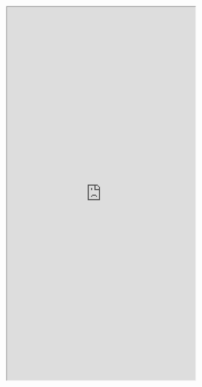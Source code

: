 <iframe width="100%" height="1000px" src="https://embed.plnkr.co/IiE4ncDKburrzTtw3I3J/?show=preview&sidebar=none&deferRun"></iframe>